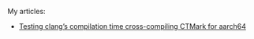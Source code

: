 My articles:
* [Testing clang’s compilation time cross-compiling CTMark for aarch64](/blog/llvm-measure-ct-cross-arch64)
